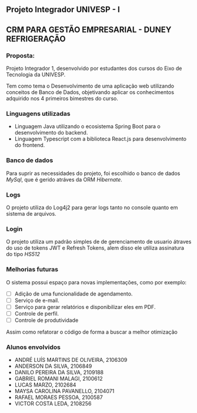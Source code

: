 ## Projeto Integrador UNIVESP - I

## CRM PARA GESTÃO EMPRESARIAL - DUNEY REFRIGERAÇÃO


### Proposta:
Projeto Integrador 1, desenvolvido por estudantes dos cursos do Eixo de Tecnologia da UNIVESP.

Tem como tema o Desenvolvimento de uma aplicação web utilizando conceitos de Banco de Dados, objetivando aplicar os conhecimentos adquirido nos 4 primeiros bimestres do curso.

### Linguagens utilizadas

* Linguagem Java utilizando o ecosistema Spring Boot para o desenvolvimento do backend.
* Linguagem Typescript com a biblioteca React.js para desenvolvimento do frontend.

### Banco de dados

Para suprir as necessidades do projeto, foi escolhido o banco de dados *MySql*, que é gerido atráves da ORM *Hibernate*.

### Logs

O projeto utiliza do Log4j2 para gerar logs tanto no console quanto em sistema de arquivos.

### Login

O projeto utiliza um padrão simples de de gerenciamento de usuario átraves do uso de tokens JWT e Refresh Tokens, alem disso ele utiliza assinatura do tipo *HS512*


### Melhorias futuras

O sistema possui espaço para novas implementações, como por exemplo:

- [ ] Adição de uma funcionalidade de agendamento.
- [ ] Serviço de e-mail.
- [ ] Serviço para gerar relatórios e disponibilizar eles em PDF.
- [ ] Controle de perfil.
- [ ] Controle de produtividade

Assim como refatorar o código de forma a buscar a melhor otimização


### Alunos envolvidos

  * ANDRÉ LUÍS MARTINS DE OLIVEIRA, 2106309
  * ANDERSON DA SILVA, 2106849
  * DANILO PEREIRA DA SILVA, 2109188
  * GABRIEL ROMANI MALAGI, 2100612
  * LUCAS MARZO, 2102684
  * MAYSA CAROLINA PAVANELLO, 2104071
  * RAFAEL MORAES PESSOA, 2100587
  * VICTOR COSTA LEDA, 2108256

